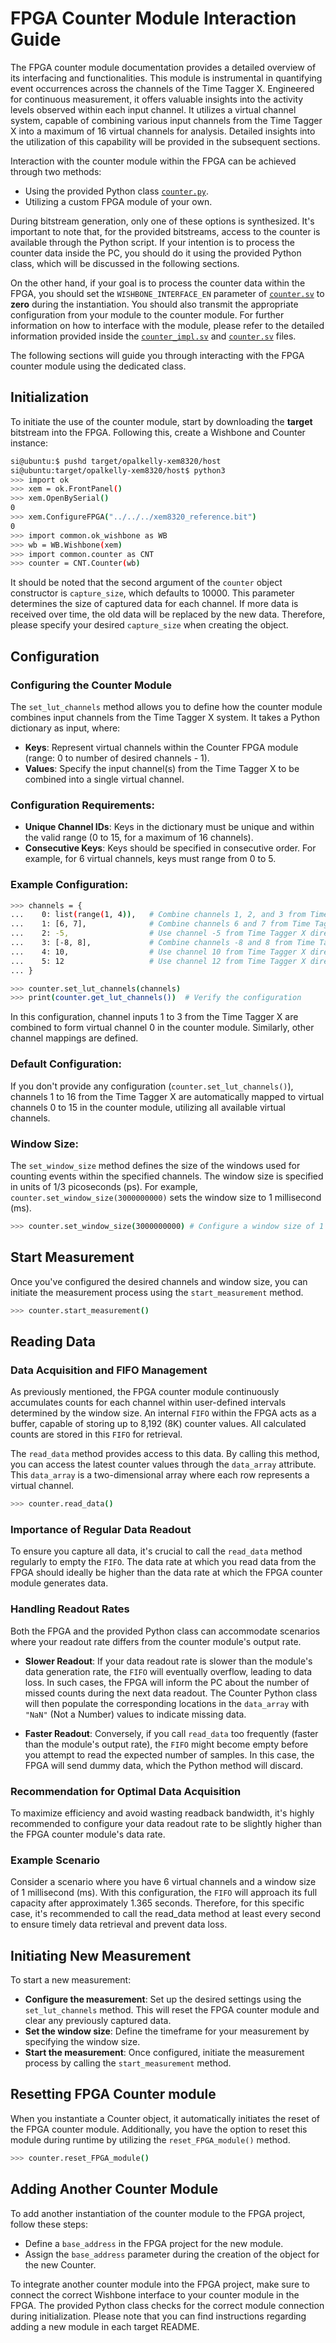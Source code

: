 # FPGA Counter Module Interaction Guide

The FPGA counter module documentation provides a detailed overview of its interfacing and functionalities. This module is instrumental in quantifying event occurrences across the channels of the Time Tagger X. Engineered for continuous measurement, it offers valuable insights into the activity levels observed within each input channel. It utilizes a virtual channel system, capable of combining various input channels from the Time Tagger X into a maximum of 16 virtual channels for analysis. Detailed insights into the utilization of this capability will be provided in the subsequent sections.

Interaction with the counter module within the FPGA can be achieved through two methods:

- Using the provided Python class [`counter.py`](./host/counter.py).
- Utilizing a custom FPGA module of your own.

During bitstream generation, only one of these options is synthesized. It's important to note that, for the provided bitstreams, access to the counter is available through the Python script. If your intention is to process the counter data inside the PC, you should do it using the provided Python class, which will be discussed in the following sections.


On the other hand, if your goal is to process the counter data within the FPGA, you should set the `WISHBONE_INTERFACE_EN` parameter of [`counter.sv`](./hdl/counter.sv) to **zero** during the instantiation. You should also transmit the appropriate configuration from your module to the counter module. For further information on how to interface with the module, please refer to the detailed information provided inside the [`counter_impl.sv`](./hdl/counter_impl.sv) and [`counter.sv`](./hdl/counter.sv) files.

The following sections will guide you through interacting with the FPGA counter module using the dedicated class.

## Initialization
To initiate the use of the counter module, start by downloading the **target** bitstream into the FPGA. Following this, create a Wishbone and Counter instance:
``` sh
si@ubuntu:$ pushd target/opalkelly-xem8320/host
si@ubuntu:target/opalkelly-xem8320/host$ python3
>>> import ok
>>> xem = ok.FrontPanel()
>>> xem.OpenBySerial()
0
>>> xem.ConfigureFPGA("../../../xem8320_reference.bit")
0
>>> import common.ok_wishbone as WB
>>> wb = WB.Wishbone(xem)
>>> import common.counter as CNT
>>> counter = CNT.Counter(wb)
```

It should be noted that the second argument of the `counter` object constructor is `capture_size`, which defaults to 10000. This parameter determines the size of captured data for each channel. If more data is received over time, the old data will be replaced by the new data. Therefore, please specify your desired `capture_size` when creating the object.

## Configuration

### Configuring the Counter Module

The `set_lut_channels` method allows you to define how the counter module combines input channels from the Time Tagger X system. It takes a Python dictionary as input, where:

- **Keys**: Represent virtual channels within the Counter FPGA module (range: 0 to number of desired channels - 1).
- **Values**: Specify the input channel(s) from the Time Tagger X to be combined into a single virtual channel.

### Configuration Requirements:

- **Unique Channel IDs**: Keys in the dictionary must be unique and within the valid range (0 to 15, for a maximum of 16 channels).
- **Consecutive Keys**: Keys should be specified in consecutive order. For example, for 6 virtual channels, keys must range from 0 to 5.

### Example Configuration:

``` sh
>>> channels = {
...    0: list(range(1, 4)),   # Combine channels 1, 2, and 3 from Time Tagger X
...    1: [6, 7],              # Combine channels 6 and 7 from Time Tagger X
...    2: -5,                  # Use channel -5 from Time Tagger X directly
...    3: [-8, 8],             # Combine channels -8 and 8 from Time Tagger X
...    4: 10,                  # Use channel 10 from Time Tagger X directly
...    5: 12                   # Use channel 12 from Time Tagger X directly
... }

>>> counter.set_lut_channels(channels)
>>> print(counter.get_lut_channels())  # Verify the configuration

```

In this configuration, channel inputs 1 to 3 from the Time Tagger X are combined to form virtual channel 0 in the counter module. Similarly, other channel mappings are defined.

### Default Configuration:

If you don't provide any configuration (`counter.set_lut_channels()`), channels 1 to 16 from the Time Tagger X are automatically mapped to virtual channels 0 to 15 in the counter module, utilizing all available virtual channels.

### Window Size:

The `set_window_size` method defines the size of the windows used for counting events within the specified channels. The window size is specified in units of 1/3 picoseconds (ps). For example, `counter.set_window_size(3000000000)` sets the window size to 1 millisecond (ms).

``` sh
>>> counter.set_window_size(3000000000) # Configure a window size of 1 millisecond
```

## Start Measurement
Once you've configured the desired channels and window size, you can initiate the measurement process using the `start_measurement` method.

``` sh
>>> counter.start_measurement()
```

## Reading Data

### Data Acquisition and FIFO Management

As previously mentioned, the FPGA counter module continuously accumulates counts for each channel within user-defined intervals determined by the window size. An internal `FIFO` within the FPGA acts as a buffer, capable of storing up to 8,192 (8K) counter values. All calculated counts are stored in this `FIFO` for retrieval.

The `read_data` method provides access to this data. By calling this method, you can access the latest counter values through the `data_array` attribute. This `data_array` is a two-dimensional array where each row represents a virtual channel.

``` sh
>>> counter.read_data()
```

### Importance of Regular Data Readout

To ensure you capture all data, it's crucial to call the `read_data` method regularly to empty the `FIFO`. The data rate at which you read data from the FPGA should ideally be higher than the data rate at which the FPGA counter module generates data.

### Handling Readout Rates

Both the FPGA and the provided Python class can accommodate scenarios where your readout rate differs from the counter module's output rate.

- **Slower Readout**: If your data readout rate is slower than the module's data generation rate, the `FIFO` will eventually overflow, leading to data loss. In such cases, the FPGA will inform the PC about the number of missed counts during the next data readout. The Counter Python class will then populate the corresponding locations in the `data_array` with `"NaN"` (Not a Number) values to indicate missing data.

- **Faster Readout**: Conversely, if you call `read_data` too frequently (faster than the module's output rate), the `FIFO` might become empty before you attempt to read the expected number of samples. In this case, the FPGA will send dummy data, which the Python method will discard.

### Recommendation for Optimal Data Acquisition

To maximize efficiency and avoid wasting readback bandwidth, it's highly recommended to configure your data readout rate to be slightly higher than the FPGA counter module's data rate.

### Example Scenario

Consider a scenario where you have 6 virtual channels and a window size of 1 millisecond (ms). With this configuration, the `FIFO` will approach its full capacity after approximately 1.365 seconds. Therefore, for this specific case, it's recommended to call the read_data method at least every second to ensure timely data retrieval and prevent data loss.

## Initiating New Measurement
To start a new measurement:

- **Configure the measurement**: Set up the desired settings using the `set_lut_channels` method. This will reset the FPGA counter module and clear any previously captured data.
- **Set the window size**: Define the timeframe for your measurement by specifying the window size.
- **Start the measurement**: Once configured, initiate the measurement process by calling the `start_measurement` method.

## Resetting FPGA Counter module
When you instantiate a Counter object, it automatically initiates the reset of the FPGA counter module. Additionally, you have the option to reset this module during runtime by utilizing the `reset_FPGA_module()` method.
``` sh
>>> counter.reset_FPGA_module()
```
## Adding Another Counter Module
To add another instantiation of the counter module to the FPGA project, follow these steps:

- Define a `base_address` in the FPGA project for the new module.
- Assign the `base_address` parameter during the creation of the object for the new Counter.

To integrate another counter module into the FPGA project, make sure to connect the correct Wishbone interface to your counter module in the FPGA. The provided Python class checks for the correct module connection during initialization. Please note that you can find instructions regarding adding a new module in each target README.
